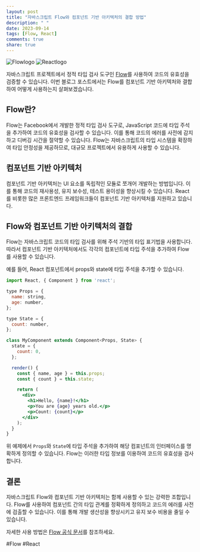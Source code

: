 ```yaml
---
layout: post
title: "자바스크립트 Flow와 컴포넌트 기반 아키텍처의 결합 방법"
description: " "
date: 2023-09-14
tags: [Flow, React]
comments: true
share: true
---
```


![Flowlogo](https://flow.org/static/brand/logo.png) ![Reactlogo](https://miro.medium.com/max/318/1*xfzM3aXQ2Woe2mRbGzGK0A.png)

자바스크립트 프로젝트에서 정적 타입 검사 도구인 [Flow](https://flow.org/)를 사용하여 코드의 유효성을 검증할 수 있습니다. 이번 블로그 포스트에서는 Flow를 컴포넌트 기반 아키텍처와 결합하여 어떻게 사용하는지 살펴보겠습니다.

## Flow란?

Flow는 Facebook에서 개발한 정적 타입 검사 도구로, JavaScript 코드에 타입 주석을 추가하여 코드의 유효성을 검사할 수 있습니다. 이를 통해 코드의 에러를 사전에 감지하고 디버깅 시간을 절약할 수 있습니다. Flow는 자바스크립트의 타입 시스템을 확장하여 타입 안정성을 제공하므로, 대규모 프로젝트에서 유용하게 사용할 수 있습니다.

## 컴포넌트 기반 아키텍처

컴포넌트 기반 아키텍처는 UI 요소를 독립적인 모듈로 쪼개어 개발하는 방법입니다. 이를 통해 코드의 재사용성, 유지 보수성, 테스트 용이성을 향상시킬 수 있습니다. React를 비롯한 많은 프론트엔드 프레임워크들이 컴포넌트 기반 아키텍처를 지원하고 있습니다.

## Flow와 컴포넌트 기반 아키텍처의 결합

Flow는 자바스크립트 코드의 타입 검사를 위해 주석 기반의 타입 표기법을 사용합니다. 따라서 컴포넌트 기반 아키텍처에서도 각각의 컴포넌트에 타입 주석을 추가하여 Flow를 사용할 수 있습니다.

예를 들어, React 컴포넌트에서 props와 state에 타입 주석을 추가할 수 있습니다.

```jsx
import React, { Component } from 'react';

type Props = {
  name: string,
  age: number,
};

type State = {
  count: number,
};

class MyComponent extends Component<Props, State> {
  state = {
    count: 0,
  };

  render() {
    const { name, age } = this.props;
    const { count } = this.state;

    return (
      <div>
        <h1>Hello, {name}!</h1>
        <p>You are {age} years old.</p>
        <p>Count: {count}</p>
      </div>
    );
  }
}
```

위 예제에서 `Props`와 `State`에 타입 주석을 추가하여 해당 컴포넌트의 인터페이스를 명확하게 정의할 수 있습니다. Flow는 이러한 타입 정보를 이용하여 코드의 유효성을 검사합니다.

## 결론

자바스크립트 Flow와 컴포넌트 기반 아키텍처는 함께 사용할 수 있는 강력한 조합입니다. Flow를 사용하여 컴포넌트 간의 타입 관계를 정확하게 정의하고 코드의 에러를 사전에 검출할 수 있습니다. 이를 통해 개발 생산성을 향상시키고 유지 보수 비용을 줄일 수 있습니다.

자세한 사용 방법은 [Flow 공식 문서](https://flow.org/)를 참조하세요.

#Flow #React